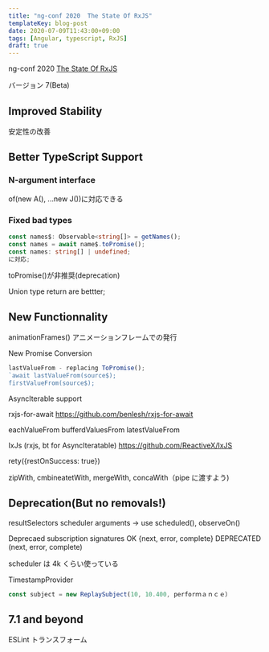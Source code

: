 ```yaml
---
title: "ng-conf 2020  The State Of RxJS"
templateKey: blog-post
date: 2020-07-09T11:43:00+09:00
tags: [Angular, typescript, RxJS]
draft: true
---
```


ng-conf 2020 [The State Of RxJS](https://www.youtube.com/watch?v=OC6g4yFsw0w&t=1s)

<!--more-->

バージョン 7(Beta)

## Improved Stability

安定性の改善

## Better TypeScript Support

### N-argument interface

of(new A(), ...new J())に対応できる

### Fixed bad types

```typescript
const names$: Observable<string[]> = getNames();
const names = await name$.toPromise();
const names: string[] | undefined;
に対応;
```

toPromise()が非推奨(deprecation)

Union type return are bettter;

## New Functionnality

animationFrames()
アニメーションフレームでの発行

New Promise Conversion

```typescript
lastValueFrom - replacing ToPromise();
`await lastValueFrom(source$);
firstValueFrom(source$);
```

AsyncIterable support

rxjs-for-await
https://github.com/benlesh/rxjs-for-await

eachValueFrom
bufferdValuesFrom
latestValueFrom

IxJs (rxjs, bt for AsyncIteratable)
https://github.com/ReactiveX/IxJS

rety({restOnSuccess: true})

zipWith, cmbineatetWith, mergeWith, concaWith（pipe に渡すよう)

## Deprecation(But no removals!)

resultSelectors
scheduler arguments
→ use scheduled(), observeOn()

Deprecaed subscription signatures
OK {next, error, complete}
DEPRECATED (next, error, complete)

scheduler は 4k くらい使っている

TimestampProvider

```typescript
const subject = new ReplaySubject(10, 10.400, perforｍａｎｃｅ）
```

## 7.1 and beyond

ESLint トランスフォーム

